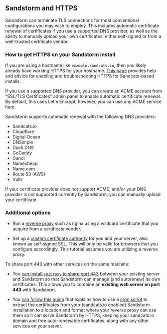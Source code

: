 ## Sandstorm and HTTPS

Sandstorm can terminate TLS connections for most conventional configurations you may wish to employ. This
includes automatic certificate renewal of certificates if you use a supported DNS provider, as well as the
ability to manually upload your own certificates, either self-signed or from a well-trusted certificate vendor.

### How to get HTTPS on your Sandstorm install

If you are using a hostname like `example.sandcats.io`, then you likely already have working HTTPS for your
hostname. [This page](sandcats-https.md) provides help and advice for enabling and troubleshooting HTTPS for
Sandcats-based installs.

If you use a supported DNS provider, you can create an ACME account from "SSL/TLS Certificates" admin panel
to enable automatic certificate renewal. By default, this uses Let's Encrypt, however, you can use any ACME
service here.

Sandstorm supports automatic renewal with the following DNS providers:
- Sandcats.io
- Cloudflare
- Digital Ocean
- DNSimple
- Duck DNS
- GoDaddy
- Gandi
- Namecheap
- Name.com
- Route 53 (AWS)
- Vultr

If your certificate provider does not support ACME, and/or your DNS provider is not supported currently by
Sandstorm, you can manually upload your certificate.

### Additional options

- Run a [reverse proxy](reverse-proxy.md) such as nginx using a wildcard certificate that you
  acquire from a certificate vendor.

- Set up a [custom certificate authority](self-signed.md) for you and your server, also known as
  self-signed SSL. This will only be valid for browsers that you configure accordingly. This tutorial assumes
  you are utilizing a reverse proxy.

To share port 443 with other services on the same machine:

- You [can install `sniproxy` to share port 443](sniproxy.md) between your existing server and Sandstorm so that
  Sandstorm can manage (and autorenew) its own certificates. This allows you to combine an **existing
  web server on port 443** with Sandstorm.
  
- You [can follow this guide](https://web.archive.org/web/20190922195059/https://juanjoalvarez.net/es/detail/2017/jan/12/how-set-sandstorm-behind-reverse-proxy-keeping-you/)
  that explains how to use a [cron script](https://github.com/juanjux/sandstorm-sandcats-cert-installer) 
  to extract the certificates from your (sandcats.io enabled) Sandstorm installation to a location and 
  format where your reverse proxy can use them so it can serve Sandstorm by HTTPS, keeping your 
  sandcats.io domain and free auto-renewable certificates, along with any other services on your server.

